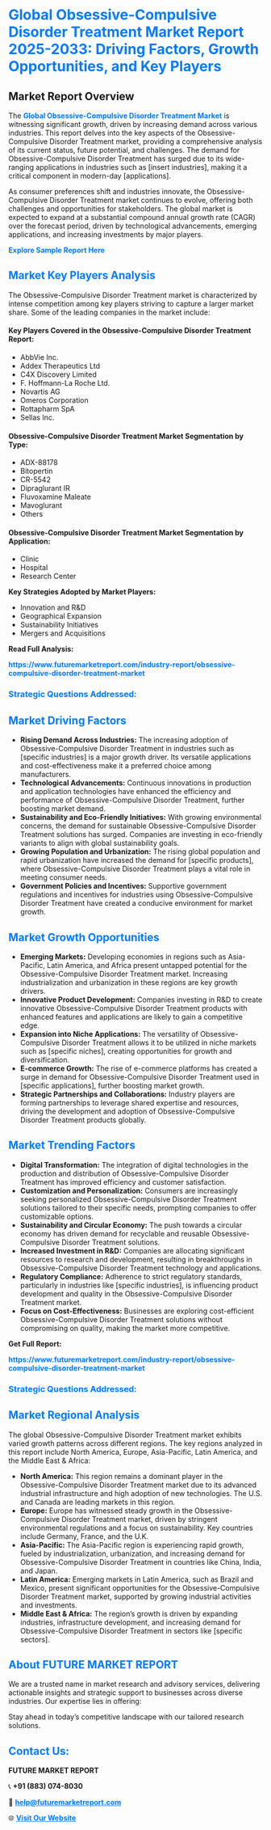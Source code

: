 <h1 style="color: #007BFF;">Global Obsessive-Compulsive Disorder Treatment Market Report 2025-2033: Driving Factors, Growth Opportunities, and Key Players</h1>

<section id="overview">
<h2>Market Report Overview</h2>
<p>The <a href="https://www.futuremarketreport.com/industry-report/obsessive-compulsive-disorder-treatment-market" style="color: #007BFF; text-decoration: none;"><strong>Global Obsessive-Compulsive Disorder Treatment Market</strong></a> is witnessing significant growth, driven by increasing demand across various industries. This report delves into the key aspects of the Obsessive-Compulsive Disorder Treatment market, providing a comprehensive analysis of its current status, future potential, and challenges. The demand for Obsessive-Compulsive Disorder Treatment has surged due to its wide-ranging applications in industries such as [insert industries], making it a critical component in modern-day [applications].</p>
<p>As consumer preferences shift and industries innovate, the Obsessive-Compulsive Disorder Treatment market continues to evolve, offering both challenges and opportunities for stakeholders. The global market is expected to expand at a substantial compound annual growth rate (CAGR) over the forecast period, driven by technological advancements, emerging applications, and increasing investments by major players.</p>
</section>

<section id="overview">
<p><a href="https://www.futuremarketreport.com/request-sample/reportId=53927" style="color: #007BFF; text-decoration: none;"><strong>Explore Sample Report Here</strong></a></p>
</section>

<section id="key-players">
<h2 style="color: #007BFF;">Market Key Players Analysis</h2>
<p>The Obsessive-Compulsive Disorder Treatment market is characterized by intense competition among key players striving to capture a larger market share. Some of the leading companies in the market include:</p>
<h4>Key Players Covered in the Obsessive-Compulsive Disorder Treatment Report:</h4>
<ul><li>AbbVie Inc.</li><li>Addex Therapeutics Ltd</li><li>C4X Discovery Limited</li><li>F. Hoffmann-La Roche Ltd.</li><li>Novartis AG</li><li>Omeros Corporation</li><li>Rottapharm SpA</li><li>Sellas Inc.</li></ul>
<h4>Obsessive-Compulsive Disorder Treatment Market Segmentation by Type:</h4>
<ul><li>ADX-88178</li><li>Bitopertin</li><li>CR-5542</li><li>Dipraglurant IR</li><li>Fluvoxamine Maleate</li><li>Mavoglurant</li><li>Others</li></ul>

<h4>Obsessive-Compulsive Disorder Treatment Market Segmentation by Application:</h4>
<ul><li>Clinic</li><li>Hospital</li><li>Research Center</li></ul>
<p><strong>Key Strategies Adopted by Market Players:</strong></p>
<ul>
<li>Innovation and R&D</li>
<li>Geographical Expansion</li>
<li>Sustainability Initiatives</li>
<li>Mergers and Acquisitions</li>
</ul>
</section>

<section>
<p><strong>Read Full Analysis: </strong></p><a href="https://www.futuremarketreport.com/industry-report/obsessive-compulsive-disorder-treatment-market" style="color: #007BFF; text-decoration: none;"><strong>https://www.futuremarketreport.com/industry-report/obsessive-compulsive-disorder-treatment-market</strong></a>
<h3 style="color: #007BFF;">Strategic Questions Addressed:</h3>
</section>

<section id="driving-factors">
<h2 style="color: #007BFF;">Market Driving Factors</h2>
<ul>
<li><strong>Rising Demand Across Industries:</strong> The increasing adoption of Obsessive-Compulsive Disorder Treatment in industries such as [specific industries] is a major growth driver. Its versatile applications and cost-effectiveness make it a preferred choice among manufacturers.</li>
<li><strong>Technological Advancements:</strong> Continuous innovations in production and application technologies have enhanced the efficiency and performance of Obsessive-Compulsive Disorder Treatment, further boosting market demand.</li>
<li><strong>Sustainability and Eco-Friendly Initiatives:</strong> With growing environmental concerns, the demand for sustainable Obsessive-Compulsive Disorder Treatment solutions has surged. Companies are investing in eco-friendly variants to align with global sustainability goals.</li>
<li><strong>Growing Population and Urbanization:</strong> The rising global population and rapid urbanization have increased the demand for [specific products], where Obsessive-Compulsive Disorder Treatment plays a vital role in meeting consumer needs.</li>
<li><strong>Government Policies and Incentives:</strong> Supportive government regulations and incentives for industries using Obsessive-Compulsive Disorder Treatment have created a conducive environment for market growth.</li>
</ul>
</section>

<section id="growth-opportunities">
<h2 style="color: #007BFF;">Market Growth Opportunities</h2>
<ul>
<li><strong>Emerging Markets:</strong> Developing economies in regions such as Asia-Pacific, Latin America, and Africa present untapped potential for the Obsessive-Compulsive Disorder Treatment market. Increasing industrialization and urbanization in these regions are key growth drivers.</li>
<li><strong>Innovative Product Development:</strong> Companies investing in R&D to create innovative Obsessive-Compulsive Disorder Treatment products with enhanced features and applications are likely to gain a competitive edge.</li>
<li><strong>Expansion into Niche Applications:</strong> The versatility of Obsessive-Compulsive Disorder Treatment allows it to be utilized in niche markets such as [specific niches], creating opportunities for growth and diversification.</li>
<li><strong>E-commerce Growth:</strong> The rise of e-commerce platforms has created a surge in demand for Obsessive-Compulsive Disorder Treatment used in [specific applications], further boosting market growth.</li>
<li><strong>Strategic Partnerships and Collaborations:</strong> Industry players are forming partnerships to leverage shared expertise and resources, driving the development and adoption of Obsessive-Compulsive Disorder Treatment products globally.</li>
</ul>
</section>

<section id="trending-factors">
<h2 style="color: #007BFF;">Market Trending Factors</h2>
<ul>
<li><strong>Digital Transformation:</strong> The integration of digital technologies in the production and distribution of Obsessive-Compulsive Disorder Treatment has improved efficiency and customer satisfaction.</li>
<li><strong>Customization and Personalization:</strong> Consumers are increasingly seeking personalized Obsessive-Compulsive Disorder Treatment solutions tailored to their specific needs, prompting companies to offer customizable options.</li>
<li><strong>Sustainability and Circular Economy:</strong> The push towards a circular economy has driven demand for recyclable and reusable Obsessive-Compulsive Disorder Treatment solutions.</li>
<li><strong>Increased Investment in R&D:</strong> Companies are allocating significant resources to research and development, resulting in breakthroughs in Obsessive-Compulsive Disorder Treatment technology and applications.</li>
<li><strong>Regulatory Compliance:</strong> Adherence to strict regulatory standards, particularly in industries like [specific industries], is influencing product development and quality in the Obsessive-Compulsive Disorder Treatment market.</li>
<li><strong>Focus on Cost-Effectiveness:</strong> Businesses are exploring cost-efficient Obsessive-Compulsive Disorder Treatment solutions without compromising on quality, making the market more competitive.</li>
</ul>
</section>

<section>
<p><strong>Get Full Report: </strong></p><a href="https://www.futuremarketreport.com/industry-report/obsessive-compulsive-disorder-treatment-market" style="color: #007BFF; text-decoration: none;"><strong>https://www.futuremarketreport.com/industry-report/obsessive-compulsive-disorder-treatment-market</strong></a>
<h3 style="color: #007BFF;">Strategic Questions Addressed:</h3>
</section>


<section id="regional-analysis">
<h2 style="color: #007BFF;">Market Regional Analysis</h2>
<p>The global Obsessive-Compulsive Disorder Treatment market exhibits varied growth patterns across different regions. The key regions analyzed in this report include North America, Europe, Asia-Pacific, Latin America, and the Middle East & Africa:</p>
<ul>
<li><strong>North America:</strong> This region remains a dominant player in the Obsessive-Compulsive Disorder Treatment market due to its advanced industrial infrastructure and high adoption of new technologies. The U.S. and Canada are leading markets in this region.</li>
<li><strong>Europe:</strong> Europe has witnessed steady growth in the Obsessive-Compulsive Disorder Treatment market, driven by stringent environmental regulations and a focus on sustainability. Key countries include Germany, France, and the U.K.</li>
<li><strong>Asia-Pacific:</strong> The Asia-Pacific region is experiencing rapid growth, fueled by industrialization, urbanization, and increasing demand for Obsessive-Compulsive Disorder Treatment in countries like China, India, and Japan.</li>
<li><strong>Latin America:</strong> Emerging markets in Latin America, such as Brazil and Mexico, present significant opportunities for the Obsessive-Compulsive Disorder Treatment market, supported by growing industrial activities and investments.</li>
<li><strong>Middle East & Africa:</strong> The region’s growth is driven by expanding industries, infrastructure development, and increasing demand for Obsessive-Compulsive Disorder Treatment in sectors like [specific sectors].</li>
</ul>
</section>

<footer>
<h2 style="color: #007BFF;">About FUTURE MARKET REPORT</h2>
<p>We are a trusted name in market research and advisory services, delivering actionable insights and strategic support to businesses across diverse industries. Our expertise lies in offering:</p>

<p>Stay ahead in today’s competitive landscape with our tailored research solutions.</p>

<h2 style="color: #007BFF;">Contact Us:</h2>
<p><strong>FUTURE MARKET REPORT</strong></p>
<p>📞 <strong>+91 (883) 074-8030</strong></p>
<p>📧 <strong><a href="mailto:help@futuremarketreport.com" style="color: #007BFF;">help@futuremarketreport.com</a></strong></p>
<p>🌐 <strong><a href="https://www.futuremarketreport.com/" style="color: #007BFF;">Visit Our Website</a></strong></p>
</footer>